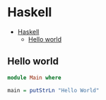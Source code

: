 # Haskell

<!--ts-->
* [Haskell](hasekll.md#haskell)
   * [Hello world](hasekll.md#hello-world)

<!-- Added by: runner, at: Tue Dec  7 11:19:34 UTC 2021 -->

<!--te-->

## Hello world
```haskell
module Main where

main = putStrLn "Hello World"
```

